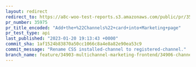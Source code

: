 ```yaml
---
layout: redirect
redirect_to: https://a8c-woo-test-reports.s3.amazonaws.com/public/pr/35975/api/index.html
pr_number: 35975
pr_title_encoded: "Add+the+%22Channels%22+card+into+Marketing+page"
pr_test_type: api
last_published: "2023-01-20 19:13:43 +0000"
commit_sha: 1af1524b83870a50cc1066c8a4e8a82e90ea53c9
commit_message: "Rename CSS installed-channel to registered-channel."
branch_name: feature/34903-multichannel-marketing-frontend/34906-channels-card
---
```

